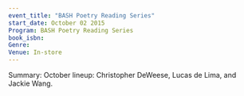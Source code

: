 ```yaml
---
event_title: "BASH Poetry Reading Series"
start_date: October 02 2015
Program: BASH Poetry Reading Series
book_isbn: 
Genre: 
Venue: In-store
---
```

Summary: October lineup: Christopher DeWeese, Lucas de Lima, and Jackie Wang.
